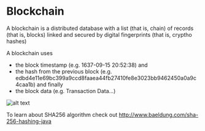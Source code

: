 # Blockchain

A blockchain is a distributed database with a list (that is, chain) of records (that is, blocks) linked and secured by digital fingerprints (that is, cryptho hashes)

A blockchain uses

* the block timestamp (e.g. 1637-09-15 20:52:38) and 
* the hash from the previous block (e.g. edbd4e11e69bc399a9ccd8faaea44fb27410fe8e3023bb9462450a0a9c4caa1b) and finally
* the block data (e.g. Transaction Data...)

![alt text](https://cdn-images-1.medium.com/max/800/1*627BG-7qMtaXNsX0n41C6Q.png)

To learn about SHA256 algorithm check out http://www.baeldung.com/sha-256-hashing-java


